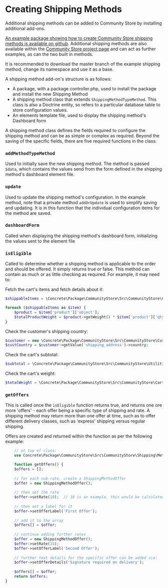 # Creating Shipping Methods

Additional shipping methods can be added to Community Store by installing additional add-ons.

[An example package showing how to create Community Store shipping methods is available on github](https://github.com/concrete5-community-store/community_store_shipping_example).
Additional shipping methods are also available within the [Community Store project page](https://github.com/concrete5-community-store) and can act as further examples, as can the two built in methods.

It is recommended to download the master branch of the example shipping method, change its namespace and use it as a base.

A shipping method add-on's structure is as follows:
- A package, with a package controller.php, used to install the package and install the new Shipping Method
- A shipping method class that extends `ShippingMethodTypeMethod`. This class is also a Doctrine entity, so refers to a particular database table to store configuration values.
- An elements template file, used to display the shipping method's Dashboard form

A shipping method class defines the fields required to configure the shipping method and can be as simple or complex as required.
Beyond the saving of the specific fields, there are five required functions in the class:

### `addMethodTypeMethod`
Used to initially save the new shipping method. The method is passed `$data`, which contains the values send from the form defined in the shipping method's dashboard element file.  

### `update`
Used to update the shipping method's configuration. In the example method, note that a private method `addOrUpdate` is used to simplify saving and updating. It is in this function that the individual configuration items for the method are saved.

### `dashboardForm`
Called when displaying the shipping method's dashboard form, initializing the values sent to the element file

### `isEligible`
Called to determine whether a shipping method is applicable to the order and should be offered. It simply returns true or false.
This method can contain as much or as little checking as required. For example, it may need to:

Fetch the cart's items and fetch details about it:
``` php
$shippableItems = \Concrete\Package\CommunityStore\Src\CommunityStore\Cart\Cart::getShippableItems();

foreach ($shippableItems as $item) {
    $product = $item['product']['object'];
    $totalProductWeight = $product->getWeight() * $item['product']['qty'];
}
```

Check the customer's shipping country:
``` php
$customer = new \Concrete\Package\CommunityStore\Src\CommunityStore\Customer\Customer();
$custCountry = $customer->getValue('shipping_address')->country;
``` 

Check the cart's subtotal:
``` php
$subtotal = \Concrete\Package\CommunityStore\Src\CommunityStore\Utilities\Calculator::getSubTotal();
```
 
Check the cart's weight:
``` php
$totalWeight = \Concrete\Package\CommunityStore\Src\CommunityStore\Cart\Cart::getCartWeight();
```

### `getOffers `
This is called once the `isEligible` function returns true, and returns one ore more 'offers' - each offer being a specific type of shipping and rate.
A shipping method may return more than one offer at time, such as to offer different delivery classes, such as 'express' shipping versus regular shipping.

Offers are created and returned within the function as per the following example:
``` php
    // at top of class:
    use Concrete\Package\CommunityStore\Src\CommunityStore\Shipping\Method\ShippingMethodOffer;

    function getOffers() {
    $offers = [];
    
    // for each sub-rate, create a ShippingMethodOffer
    $offer = new ShippingMethodOffer();
    
    // then set the rate
    $offer->setRate(10);  // 10 is an example, this would be calculated
    
    // then set a label for it
    $offer->setOfferLabel('First Offer');
    
    // add it to the array
    $offers[] = $offer;
    
    // continue adding further rates
    $offer = new ShippingMethodOffer();
    $offer->setRate(15);
    $offer->setOfferLabel('Second Offer');
    
    // further text details for the specific offer can be added via:
    $offer->setOfferDetails('Signature required on delivery');
    
    $offers[] = $offer;
    return $offers;
}
```
